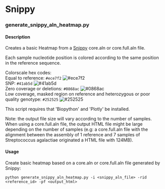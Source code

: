 # Snippy

### generate_snippy_aln_heatmap.py

#### Description

Creates a basic Heatmap from a [Snippy](https://github.com/tseemann/snippy) core.aln or core.full.aln file.
    
Each sample nucleotide position is colored according to the same position in the reference sequence.

Colorscale hex codes:  
Equal to reference: `#ece7f2` ![#ece7f2](https://via.placeholder.com/15/ece7f2/000000?text=+)  
SNP: `#41ab5d` ![#41ab5d](https://via.placeholder.com/15/41ab5d/000000?text=+)  
Zero coverage or deletions: `#0868ac` ![#0868ac](https://via.placeholder.com/15/0868ac/000000?text=+)  
Low coverage, masked region on reference and heterozygous or poor quality genotype: `#252525` ![#252525](https://via.placeholder.com/15/252525/000000?text=+) 

This script requires that 'Biopython' and 'Plotly' be installed.

Note: the output file size will vary according to the number of samples. When using a core.full.aln file, the output
HTML file might be large depending on the number of samples (e.g: a core.full.aln file with the alignment between the
assembly of 1 reference and 7 samples of Streptococcus agalactiae originated a HTML file with 124MB).

#### Usage

Create basic heatmap based on a core.aln or core.full.aln file generated by Snippy:

```
python generate_snippy_aln_heatmap.py -i <snippy_aln_file> -rid <reference_id> -pf <output_html>
```
